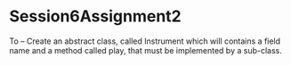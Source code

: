 # Session6Assignment2
To – Create an abstract class, called Instrument which will contains a field name and a method called play, that must be implemented by a sub-class.
